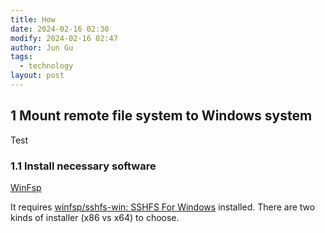 ```yaml
---
title: How
date: 2024-02-16 02:30
modify: 2024-02-16 02:47
author: Jun Gu
tags:
  - technology
layout: post
---
```


## 1 Mount remote file system to Windows system
Test

### 1.1 Install necessary software 

[WinFsp](https://winfsp.dev/rel/)

It requires [winfsp/sshfs-win: SSHFS For Windows](https://github.com/winfsp/sshfs-win) installed. There are two kinds of installer (x86 vs x64) to choose.
